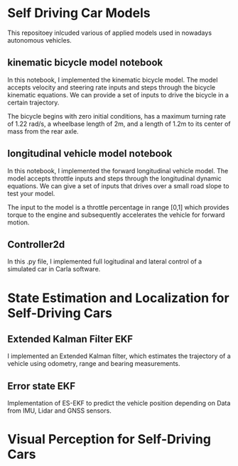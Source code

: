 # Self Driving Car Models

This repositoey inlcuded various of applied models used in nowadays autonomous vehicles.

## kinematic bicycle model notebook
In this notebook, I implemented the kinematic bicycle model. The model accepts velocity and steering rate inputs and steps through the bicycle kinematic equations. We can provide a set of inputs to drive the bicycle in a certain trajectory.

The bicycle begins with zero initial conditions, has a maximum turning rate of 1.22 rad/s, a wheelbase length of 2m, and a length of 1.2m to its center of mass from the rear axle.

## longitudinal vehicle model notebook
In this notebook, I implemented the forward longitudinal vehicle model. The model accepts throttle inputs and steps through the longitudinal dynamic equations. We can give a set of inputs that drives over a small road slope to test your model.

The input to the model is a throttle percentage in range [0,1] which provides torque to the engine and subsequently accelerates the vehicle for forward motion.

## Controller2d
In this .py file, I implemented full logitudinal and lateral control of a simulated car in Carla software.

# State Estimation and Localization for Self-Driving Cars

## Extended Kalman Filter EKF
I implemented an Extended Kalman filter, which estimates the trajectory of a vehicle using odometry, range and bearing measurements.

## Error state EKF
Implementation of ES-EKF to predict the vehicle position depending on Data from IMU, Lidar and GNSS sensors.

# Visual Perception for Self-Driving Cars
